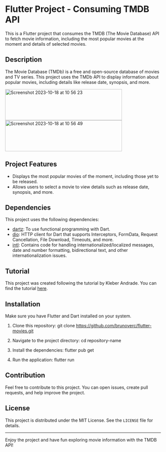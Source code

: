 # Flutter Project - Consuming TMDB API

This is a Flutter project that consumes the TMDB (The Movie Database) API to fetch movie information, including the most popular movies at the moment and details of selected movies.

## Description

The Movie Database (TMDb) is a free and open-source database of movies and TV series. This project uses the TMDb API to display information about popular movies, including details like release date, synopsis, and more.

<img width="378" height="100" alt="Screenshot 2023-10-18 at 10 56 23" src="https://github.com/brunoverc/flutter.movies/assets/69854207/b27ebc49-6125-45dd-9b12-97aecd6358c5">

<img width="378" height="100" alt="Screenshot 2023-10-18 at 10 56 49" src="https://github.com/brunoverc/flutter.movies/assets/69854207/c3644857-3a05-48b4-a8cf-6d7cd2c69a97">


## Project Features

- Displays the most popular movies of the moment, including those yet to be released.
- Allows users to select a movie to view details such as release date, synopsis, and more.

## Dependencies

This project uses the following dependencies:

- [dartz](https://pub.dev/packages/dartz): To use functional programming with Dart.
- [dio](https://pub.dev/packages/dio): HTTP client for Dart that supports Interceptors, FormData, Request Cancellation, File Download, Timeouts, and more.
- [intl](https://pub.dev/packages/intl): Contains code for handling internationalized/localized messages, date and number formatting, bidirectional text, and other internationalization issues.

## Tutorial

This project was created following the tutorial by Kleber Andrade. You can find the tutorial [here](https://medium.com/flutter-comunidade-br/criando-um-aplicativo-em-flutter-para-consumir-uma-api-de-filmes-tmdb-2b5a9982bfcd).

## Installation

Make sure you have Flutter and Dart installed on your system.

1. Clone this repository:
git clone https://github.com/brunoverc/flutter-movies.git

2. Navigate to the project directory:
cd repository-name

3. Install the dependencies:
flutter pub get

4. Run the application:
flutter run


## Contribution

Feel free to contribute to this project. You can open issues, create pull requests, and help improve the project.

## License

This project is distributed under the MIT License. See the `LICENSE` file for details.

---

Enjoy the project and have fun exploring movie information with the TMDB API!
